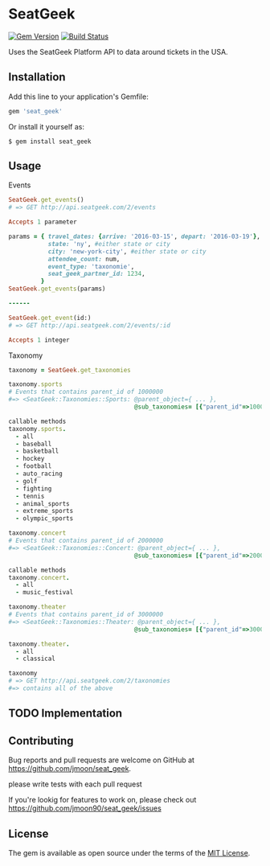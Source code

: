 # SeatGeek
[![Gem
Version](https://badge.fury.io/rb/seat_geek.svg)](https://badge.fury.io/rb/seat_geek) [![Build Status](https://travis-ci.org/jmoon90/seat_geek.svg)](https://travis-ci.org/jmoon90/seat_geek)

Uses the SeatGeek Platform API to data around tickets in the USA.

## Installation

Add this line to your application's Gemfile:

```ruby
gem 'seat_geek'
```

Or install it yourself as:

    $ gem install seat_geek

## Usage

Events
```ruby
SeatGeek.get_events()
# => GET http://api.seatgeek.com/2/events

Accepts 1 parameter

params = { travel_dates: {arrive: '2016-03-15', depart: '2016-03-19'},
           state: 'ny', #either state or city
           city: 'new-york-city', #either state or city
           attendee_count: num,
           event_type: 'taxonomie',
           seat_geek_partner_id: 1234,
         }
SeatGeek.get_events(params)

------

SeatGeek.get_event(id:)
# => GET http://api.seatgeek.com/2/events/:id

Accepts 1 integer
```


Taxonomy

```ruby
taxonomy = SeatGeek.get_taxonomies

taxonomy.sports
# Events that contains parent_id of 1000000
#=> <SeatGeek::Taxonomies::Sports: @parent_object={ ... },
                                   @sub_taxonomies= [{"parent_id"=>1000000, "id"=>1010100, "name"=>"mlb"} ..]

callable methods
taxonomy.sports.
  - all
  - baseball
  - basketball
  - hockey
  - football
  - auto_racing
  - golf
  - fighting
  - tennis
  - animal_sports
  - extreme_sports
  - olympic_sports

taxonomy.concert
# Events that contains parent_id of 2000000
#=> <SeatGeek::Taxonomies::Concert: @parent_object={ ... },
                                   @sub_taxonomies= [{"parent_id"=>2000000, "id"=>2010000, "name"=>"music_festival"} ..]

callable methods
taxonomy.concert.
  - all
  - music_festival

taxonomy.theater
# Events that contains parent_id of 3000000
#=> <SeatGeek::Taxonomies::Theater: @parent_object={ ... },
                                   @sub_taxonomies= [{"parent_id"=>3000000, "id"=>3020000, "name"=>"cirque_du_soleil"} ..]

taxonomy.theater.
  - all
  - classical

taxonomy
# => GET http://api.seatgeek.com/2/taxonomies
#=> contains all of the above
```

## TODO Implementation


## Contributing

Bug reports and pull requests are welcome on GitHub at https://github.com/jmoon/seat_geek.

please write tests with each pull request

If you're lookig for features to work on, please check out https://github.com/jmoon90/seat_geek/issues

## License

The gem is available as open source under the terms of the [MIT License](http://opensource.org/licenses/MIT).

